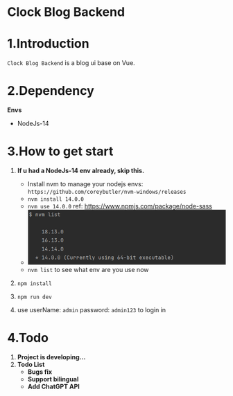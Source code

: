 # Clock Blog Backend

<h1>1.Introduction</h1>

`Clock Blog Backend` is a blog ui base on Vue. <br>

<h1>2.Dependency</h1>

**Envs**

- NodeJs-14

<h1>3.How to get start</h1>

1. **If u had a NodeJs-14 env already, skip this.**
    * Install nvm to manage your nodejs envs: `https://github.com/coreybutler/nvm-windows/releases`
    * `nvm install 14.0.0`
    * `nvm use 14.0.0` ref: https://www.npmjs.com/package/node-sass
    * ![img.png](src/assets/image/img.png)
    * `nvm list` to see what env are you use now

2. `npm install`

3. `npm run dev`

4. use userName: `admin`   password: `admin123` to login in

<h1>4.Todo</h1>

1. **Project is developing...**
2. **Todo List**
   * **Bugs fix**
   * **Support bilingual**
   * **Add ChatGPT API**









